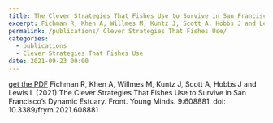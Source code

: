 ```yaml
---
title: The Clever Strategies That Fishes Use to Survive in San Francisco’s Dynamic Estuary
excerpt: Fichman R, Khen A, Willmes M, Kuntz J, Scott A, Hobbs J and Lewis L
permalink: /publications/ Clever Strategies That Fishes Use/
categories:
  - publications
  - Clever Strategies That Fishes Use
date: 2021-09-23 00:00
---
```


[get the PDF](https://jonathonkuntz.github.io/pdfs/frym-09-608881.pdf)
Fichman R, Khen A, Willmes M, Kuntz J, Scott A, Hobbs J and Lewis L (2021) The Clever Strategies That Fishes Use to Survive in San Francisco’s Dynamic Estuary. Front. Young Minds. 9:608881. doi: 10.3389/frym.2021.608881
